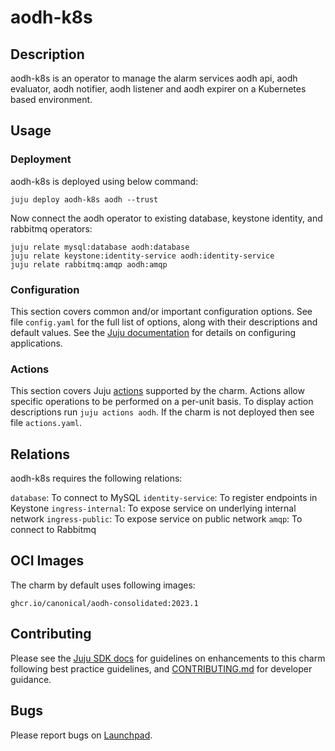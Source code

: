 # aodh-k8s

## Description

aodh-k8s is an operator to manage the alarm services aodh api,
aodh evaluator, aodh notifier, aodh listener and aodh expirer
on a Kubernetes based environment.

## Usage

### Deployment

aodh-k8s is deployed using below command:

    juju deploy aodh-k8s aodh --trust

Now connect the aodh operator to existing database, keystone identity,
and rabbitmq operators:

    juju relate mysql:database aodh:database
    juju relate keystone:identity-service aodh:identity-service
    juju relate rabbitmq:amqp aodh:amqp

### Configuration

This section covers common and/or important configuration options. See file
`config.yaml` for the full list of options, along with their descriptions and
default values. See the [Juju documentation][juju-docs-config-apps] for details
on configuring applications.

### Actions

This section covers Juju [actions][juju-docs-actions] supported by the charm.
Actions allow specific operations to be performed on a per-unit basis. To
display action descriptions run `juju actions aodh`. If the charm is not
deployed then see file `actions.yaml`.

## Relations

aodh-k8s requires the following relations:

`database`: To connect to MySQL
`identity-service`: To register endpoints in Keystone
`ingress-internal`: To expose service on underlying internal network
`ingress-public`: To expose service on public network
`amqp`: To connect to Rabbitmq

## OCI Images

The charm by default uses following images:

    ghcr.io/canonical/aodh-consolidated:2023.1

## Contributing

Please see the [Juju SDK docs](https://juju.is/docs/sdk) for guidelines
on enhancements to this charm following best practice guidelines, and
[CONTRIBUTING.md](contributors-guide) for developer guidance.

## Bugs

Please report bugs on [Launchpad][lp-bugs-charm-aodh-k8s].

<!-- LINKS -->

[contributors-guide]: https://opendev.org/openstack/charm-aodh-k8s/src/branch/main/CONTRIBUTING.md
[juju-docs-actions]: https://jaas.ai/docs/actions
[juju-docs-config-apps]: https://juju.is/docs/configuring-applications
[lp-bugs-charm-aodh-k8s]: https://bugs.launchpad.net/charm-aodh-k8s/+filebug
